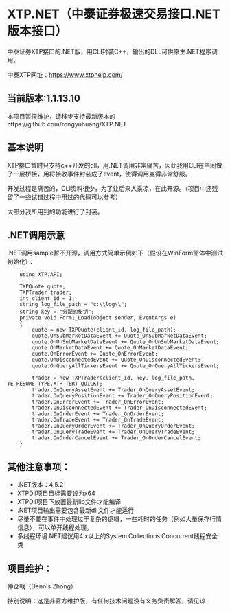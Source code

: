 # XTP.NET（中泰证券极速交易接口.NET版本接口）

中泰证券XTP接口的.NET版，用CLI封装C++，输出的DLL可供原生.NET程序调用。

中泰XTP网址：https://www.xtphelp.com/

## 当前版本:1.1.13.10

本项目暂停维护，请移步支持最新版本的https://github.com/rongyuhuang/XTP.NET

## 基本说明

XTP接口暂时只支持c++开发的dll，用.NET调用非常痛苦，因此我用CLI在中间做了一层桥接，用将接收事件封装成了event，使得调用变得非常舒服。

开发过程是痛苦的，CLI资料很少，为了让后来人乘凉，在此开源。（项目中还残留了一些试错过程中用过的代码可以参考）

大部分我所用到的功能进行了封装。


## .NET调用示意

.NET调用sample暂不开源，调用方式简单示例如下（假设在WinForm窗体中测试初始化）：

        using XTP.API;

        TXPQuote quote;
        TXPTrader trader;
        int client_id = 1;
        string log_file_path = "c:\\log\\";
        string key = "分配的秘钥";
        private void Form1_Load(object sender, EventArgs e)
        {
            quote = new TXPQuote(client_id, log_file_path);
            quote.OnSubMarketDataEvent += Quote_OnSubMarketDataEvent;
            quote.OnUnSubMarketDataEvent += Quote_OnUnSubMarketDataEvent;
            quote.OnMarketDataEvent += Quote_OnMarketDataEvent;
            quote.OnErrorEvent += Quote_OnErrorEvent;
            quote.OnDisconnectedEvent += Quote_OnDisconnectedEvent;
            quote.OnQueryAllTickersEvent += Quote_OnQueryAllTickersEvent;

            trader = new TXPTrader(client_id, key, log_file_path, TE_RESUME_TYPE.XTP_TERT_QUICK);
            trader.OnQueryAssetEvent += Trader_OnQueryAssetEvent;
            trader.OnQueryPositionEvent += Trader_OnQueryPositionEvent;
            trader.OnErrorEvent += Trader_OnErrorEvent;
            trader.OnDisconnectedEvent += Trader_OnDisconnectedEvent;
            trader.OnOrderEvent += Trader_OnOrderEvent;
            trader.OnTradeEvent += Trader_OnTradeEvent;
            trader.OnQueryOrderEvent += Trader_OnQueryOrderEvent;
            trader.OnQueryTradeEvent += Trader_OnQueryTradeEvent;
            trader.OnOrderCancelEvent += Trader_OnOrderCancelEvent;
        }


## 其他注意事项：

- .NET版本：4.5.2
- XTPDll项目目标需要设为x64
- XTPDll项目下放置最新lib文件才能编译
- .NET项目输出需要包含最新dll文件才能运行
- 尽量不要在事件中处理过于复杂的逻辑，一些耗时的任务（例如大量保存行情信息），可以单开线程处理。
- 多线程环境.NET建议用4.x以上的System.Collections.Concurrent线程安全类

## 项目维护：
仲仓戟（Dennis Zhong）

特别说明：这是非官方维护版，有任何技术问题没有义务负责解答，请见谅


